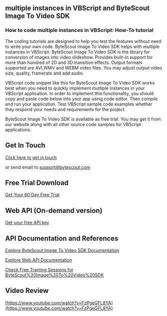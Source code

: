 ## multiple instances in VBScript and ByteScout Image To Video SDK

### How to code multiple instances in VBScript: How-To tutorial

The coding tutorials are designed to help you test the features without need to write your own code. ByteScout Image To Video SDK helps with multiple instances in VBScript. ByteScout Image To Video SDK is the library for conversion of images into video slideshow. Provides built-in support for more than hundred of 2D and 3D transition effects. Output formats supported are AVI,WMV and WEBM video files. You may adjust output video size, quality, framerate and add audio.

VBScript code snippet like this for ByteScout Image To Video SDK works best when you need to quickly implement multiple instances in your VBScript application. In order to implement this functionality, you should copy and paste code below into your app using code editor. Then compile and run your application. Test VBScript sample code examples whether they respond your needs and requirements for the project.

ByteScout Image To Video SDK is available as free trial. You may get it from our website along with all other source code samples for VBScript applications.

## Get In Touch

[Click here to get in touch](https://bytescout.zendesk.com/hc/en-us/requests/new?subject=ByteScout%20Image%20To%20Video%20SDK%20Question)

or send email to [support@bytescout.com](mailto:support@bytescout.com?subject=ByteScout%20Image%20To%20Video%20SDK%20Question) 

## Free Trial Download

[Get Your 60 Day Free Trial](https://bytescout.com/download/web-installer?utm_source=github-readme)

## Web API (On-demand version)

[Get your free API key](https://pdf.co/documentation/api?utm_source=github-readme)

## API Documentation and References

[Explore ByteScout Image To Video SDK Documentation](https://bytescout.com/documentation/index.html?utm_source=github-readme)

[Explore Web API Documentation](https://pdf.co/documentation/api?utm_source=github-readme)

[Check Free Training Sessions for ByteScout%20Image%20To%20Video%20SDK](https://academy.bytescout.com/)

## Video Review

[https://www.youtube.com/watch?v=FzPgeGFL8YA](https://www.youtube.com/watch?v=FzPgeGFL8YA)